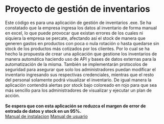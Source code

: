 # Proyecto de gestión de inventarios 
Este código es para una aplicación de gestión de inventarios .exe. Se ha constatado que la empresa ingresa los datos al inventario de forma manual en excel, lo que puede provocar que existan errores de los cuales ni siquiera la empresa se percate, afectando así el stock de manera que generen gastos en productos con poca o nula rotación o hasta quedarse sin stock de los productos más cotizados por los clientes. Por lo cual se ha hecho la propuesta de crear una aplicación que gestione los inventarios de manera automática haciendo uso de API y bases de datos externas para la automatización de la misma. También se implementarán protocolos de seguridad para asegurar que solo los administradores puedan modificar el inventario ingresando sus respectivas credenciales, mientras que el resto del personal solamente podrá visualizar el inventario. De igual manera la aplicación contendrá alertas por stock bajo coloreado en rojo para que sea más sencillo para los administradores de visualizar y ejecutar un plan de acción.\
\
**Se espera que con esta aplicación se reduzca el margen de error de entrada de datos y stock en un 95%.**
\
[Manual de instalacion]([https://github.com/Zeb-x/Proyecto-de-inventarios/wiki/Documentaci%C3%B3n](https://github.com/Zeb-x/Proyecto-de-inventarios/wiki/Manual-de-instalaci%C3%B3n))
[Manual de usuario](https://github.com/Zeb-x/Proyecto-de-inventarios/wiki/Manual-de-usuario)
